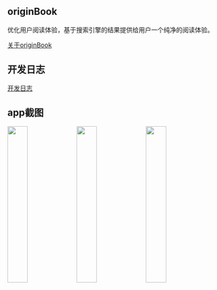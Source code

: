## originBook

优化用户阅读体验，基于搜索引擎的结果提供给用户一个纯净的阅读体验。

[关于originBook](https://www.wolai.com/54qV2w21C6nELHSFCKtFPq)

## 开发日志

[开发日志](https://www.wolai.com/76NACoxX8E7euGKUeHG4Y5?theme=light)

## app截图
<div>
  <img src="https://user-images.githubusercontent.com/63380518/140738212-17e6328c-4dce-4da3-820e-33c9d8724c33.jpg"   width="30%">
  <img src="https://user-images.githubusercontent.com/63380518/140738259-d14470a8-c180-4401-869d-63745452ec2c.jpg"   width="30%">
  <img src="https://user-images.githubusercontent.com/63380518/140738276-4efecfbd-85fe-4743-90f8-0a8aed1c971d.jpg"   width="30%">
</div>
